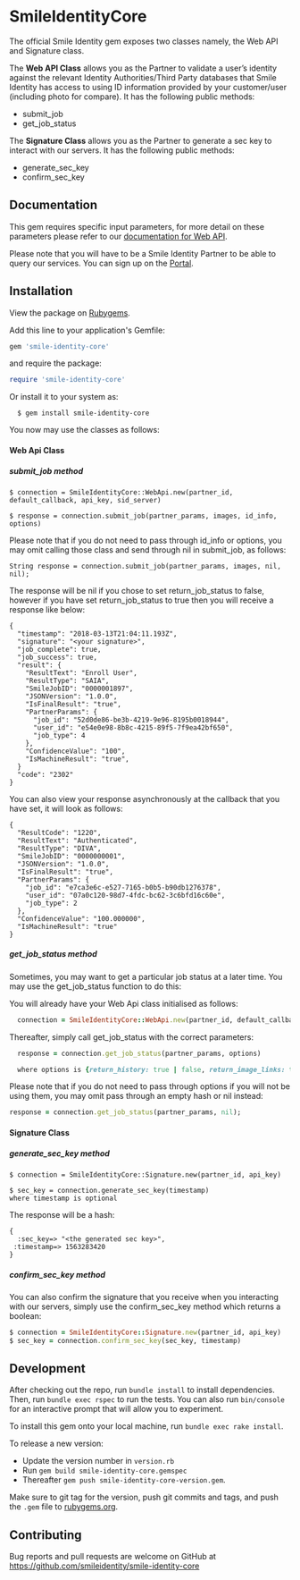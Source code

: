 # SmileIdentityCore

The official Smile Identity gem exposes two classes namely, the Web API and Signature class.

The **Web API Class** allows you as the Partner to validate a user’s identity against the relevant Identity Authorities/Third Party databases that Smile Identity has access to using ID information provided by your customer/user (including photo for compare). It has the following public methods:
- submit_job
- get_job_status

The **Signature Class** allows you as the Partner to generate a sec key to interact with our servers. It has the following public methods:
- generate_sec_key
- confirm_sec_key

<!-- The **Utilities Class** allows you as the Partner to have access to our general Utility functions to gain access to your data. It has the following public methods:
- get_job_status -->

## Documentation

This gem requires specific input parameters, for more detail on these parameters please refer to our [documentation for Web API](https://docs-smileid.herokuapp.com/docs#web-api-introduction).

Please note that you will have to be a Smile Identity Partner to be able to query our services. You can sign up on the [Portal](https://test-smileid.herokuapp.com/signup?products[]=1-IDVALIDATION&products[]=2-AUTHENTICATION).

## Installation

View the package on [Rubygems](https://rubygems.org/gems/smile-identity-core).

Add this line to your application's Gemfile:

```ruby
gem 'smile-identity-core'
```
and require the package:

```ruby
require 'smile-identity-core'
```

Or install it to your system as:

```
  $ gem install smile-identity-core
```

You now may use the classes as follows:

#### Web Api Class

##### submit_job method
```
$ connection = SmileIdentityCore::WebApi.new(partner_id, default_callback, api_key, sid_server)

$ response = connection.submit_job(partner_params, images, id_info, options)
```

Please note that if you do not need to pass through id_info or options, you may omit calling those class and send through nil in submit_job, as follows:
```
String response = connection.submit_job(partner_params, images, nil, nil);
```

The response will be nil if you chose to set return_job_status to false, however if you have set return_job_status to true then you will receive a response like below:

```
{
  "timestamp": "2018-03-13T21:04:11.193Z",
  "signature": "<your signature>",
  "job_complete": true,
  "job_success": true,
  "result": {
    "ResultText": "Enroll User",
    "ResultType": "SAIA",
    "SmileJobID": "0000001897",
    "JSONVersion": "1.0.0",
    "IsFinalResult": "true",
    "PartnerParams": {
      "job_id": "52d0de86-be3b-4219-9e96-8195b0018944",
      "user_id": "e54e0e98-8b8c-4215-89f5-7f9ea42bf650",
      "job_type": 4
    },
    "ConfidenceValue": "100",
    "IsMachineResult": "true",
  }
  "code": "2302"
}
```
You can also view your response asynchronously at the callback that you have set, it will look as follows:
```
{
  "ResultCode": "1220",
  "ResultText": "Authenticated",
  "ResultType": "DIVA",
  "SmileJobID": "0000000001",
  "JSONVersion": "1.0.0",
  "IsFinalResult": "true",
  "PartnerParams": {
    "job_id": "e7ca3e6c-e527-7165-b0b5-b90db1276378",
    "user_id": "07a0c120-98d7-4fdc-bc62-3c6bfd16c60e",
    "job_type": 2
  },
  "ConfidenceValue": "100.000000",
  "IsMachineResult": "true"
}
```

##### get_job_status method
Sometimes, you may want to get a particular job status at a later time. You may use the get_job_status function to do this:

You will already have your Web Api class initialised as follows:
```ruby
  connection = SmileIdentityCore::WebApi.new(partner_id, default_callback, api_key, sid_server)
```

Thereafter, simply call get_job_status with the correct parameters:
```ruby
  response = connection.get_job_status(partner_params, options)

  where options is {return_history: true | false, return_image_links: true | false}
```

Please note that if you do not need to pass through options if you will not be using them, you may omit pass through an empty hash or nil instead:
```ruby
response = connection.get_job_status(partner_params, nil);
```

#### Signature Class

##### generate_sec_key method

```
$ connection = SmileIdentityCore::Signature.new(partner_id, api_key)

$ sec_key = connection.generate_sec_key(timestamp)
where timestamp is optional

```

The response will be a hash:

```
{
  :sec_key=> "<the generated sec key>",
 :timestamp=> 1563283420
}
```

##### confirm_sec_key method

You can also confirm the signature that you receive when you interacting with our servers, simply use the confirm_sec_key method which returns a boolean:

```ruby
$ connection = SmileIdentityCore::Signature.new(partner_id, api_key)
$ sec_key = connection.confirm_sec_key(sec_key, timestamp)
```

<!-- #### Utilities Class

You may want to receive more information about a job. This is built into Web Api if you choose to set return_job_status as true in the options hash. However, you also have the option to build the functionality yourself by using the Utilities class. Please note that if you are querying a job immediately after submitting it, you will need to poll it for the duration of the job.

```java


utilities_connection = SmileIdentityCore::Utilities.new('partner_id', 'api_key' , sid_server)

utilities_connection.get_job_status('user_id', 'job_id', options)
where options is {return_history: true | false, return_image_links: true | false}
``` -->

## Development

After checking out the repo, run `bundle install` to install dependencies. Then, run `bundle exec rspec` to run the tests. You can also run `bin/console` for an interactive prompt that will allow you to experiment.

To install this gem onto your local machine, run `bundle exec rake install`.

To release a new version:
- Update the version number in `version.rb`
- Run `gem build smile-identity-core.gemspec`
- Thereafter `gem push smile-identity-core-version.gem`.

Make sure to git tag for the version, push git commits and tags, and push the `.gem` file to [rubygems.org](https://rubygems.org).

## Contributing

Bug reports and pull requests are welcome on GitHub at https://github.com/smileidentity/smile-identity-core
